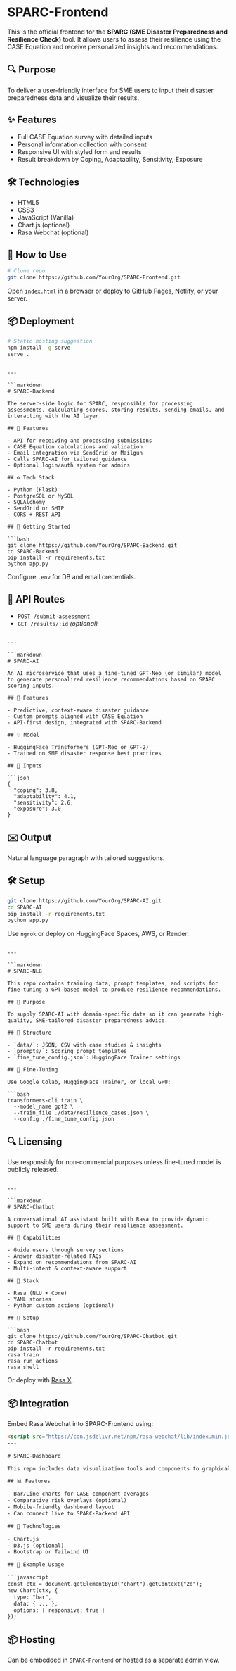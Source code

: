 # SPARC-Frontend

This is the official frontend for the **SPARC (SME Disaster Preparedness and Resilience Check)** tool. It allows users to assess their resilience using the CASE Equation and receive personalized insights and recommendations.

## 🔍 Purpose

To deliver a user-friendly interface for SME users to input their disaster preparedness data and visualize their results.

## ✨ Features

- Full CASE Equation survey with detailed inputs
- Personal information collection with consent
- Responsive UI with styled form and results
- Result breakdown by Coping, Adaptability, Sensitivity, Exposure

## 🛠️ Technologies

- HTML5
- CSS3
- JavaScript (Vanilla)
- Chart.js (optional)
- Rasa Webchat (optional)

## 🚀 How to Use

```bash
# Clone repo
git clone https://github.com/YourOrg/SPARC-Frontend.git
````

Open `index.html` in a browser or deploy to GitHub Pages, Netlify, or your server.

## 📦 Deployment

```bash
# Static hosting suggestion
npm install -g serve
serve .
```

````

---

```markdown
# SPARC-Backend

The server-side logic for SPARC, responsible for processing assessments, calculating scores, storing results, sending emails, and interacting with the AI layer.

## 📌 Features

- API for receiving and processing submissions
- CASE Equation calculations and validation
- Email integration via SendGrid or Mailgun
- Calls SPARC-AI for tailored guidance
- Optional login/auth system for admins

## ⚙️ Tech Stack

- Python (Flask)
- PostgreSQL or MySQL
- SQLAlchemy
- SendGrid or SMTP
- CORS + REST API

## 🚀 Getting Started

```bash
git clone https://github.com/YourOrg/SPARC-Backend.git
cd SPARC-Backend
pip install -r requirements.txt
python app.py
````

Configure `.env` for DB and email credentials.

## 🔌 API Routes

* `POST /submit-assessment`
* `GET /results/:id` *(optional)*

````

---

```markdown
# SPARC-AI

An AI microservice that uses a fine-tuned GPT-Neo (or similar) model to generate personalized resilience recommendations based on SPARC scoring inputs.

## 🤖 Features

- Predictive, context-aware disaster guidance
- Custom prompts aligned with CASE Equation
- API-first design, integrated with SPARC-Backend

## 💡 Model

- HuggingFace Transformers (GPT-Neo or GPT-2)
- Trained on SME disaster response best practices

## 🧠 Inputs

```json
{
  "coping": 3.8,
  "adaptability": 4.1,
  "sensitivity": 2.6,
  "exposure": 3.0
}
````

## ✉️ Output

Natural language paragraph with tailored suggestions.

## 🛠️ Setup

```bash
git clone https://github.com/YourOrg/SPARC-AI.git
cd SPARC-AI
pip install -r requirements.txt
python app.py
```

Use `ngrok` or deploy on HuggingFace Spaces, AWS, or Render.

````

---

```markdown
# SPARC-NLG

This repo contains training data, prompt templates, and scripts for fine-tuning a GPT-based model to produce resilience recommendations.

## 🧠 Purpose

To supply SPARC-AI with domain-specific data so it can generate high-quality, SME-tailored disaster preparedness advice.

## 📁 Structure

- `data/`: JSON, CSV with case studies & insights
- `prompts/`: Scoring prompt templates
- `fine_tune_config.json`: HuggingFace Trainer settings

## 🧪 Fine-Tuning

Use Google Colab, HuggingFace Trainer, or local GPU:

```bash
transformers-cli train \
  --model_name gpt2 \
  --train_file ./data/resilience_cases.json \
  --config ./fine_tune_config.json
````

## 🔍 Licensing

Use responsibly for non-commercial purposes unless fine-tuned model is publicly released.

````

---

```markdown
# SPARC-Chatbot

A conversational AI assistant built with Rasa to provide dynamic support to SME users during their resilience assessment.

## 💬 Capabilities

- Guide users through survey sections
- Answer disaster-related FAQs
- Expand on recommendations from SPARC-AI
- Multi-intent & context-aware support

## 🧠 Stack

- Rasa (NLU + Core)
- YAML stories
- Python custom actions (optional)

## 🚀 Setup

```bash
git clone https://github.com/YourOrg/SPARC-Chatbot.git
cd SPARC-Chatbot
pip install -r requirements.txt
rasa train
rasa run actions
rasa shell
````

Or deploy with [Rasa X](https://rasa.com/docs/rasa-x/).

## 📦 Integration

Embed Rasa Webchat into SPARC-Frontend using:

```html
<script src="https://cdn.jsdelivr.net/npm/rasa-webchat/lib/index.min.js"></script>
---

# SPARC-Dashboard

This repo includes data visualization tools and components to graphically present SPARC resilience scores, trends, and improvements.

## 📊 Features

- Bar/Line charts for CASE component averages
- Comparative risk overlays (optional)
- Mobile-friendly dashboard layout
- Can connect live to SPARC-Backend API

## 🔧 Technologies

- Chart.js
- D3.js (optional)
- Bootstrap or Tailwind UI

## 🔌 Example Usage

```javascript
const ctx = document.getElementById("chart").getContext("2d");
new Chart(ctx, {
  type: "bar",
  data: { ... },
  options: { responsive: true }
});
````

## 📦 Hosting

Can be embedded in `SPARC-Frontend` or hosted as a separate admin view.
